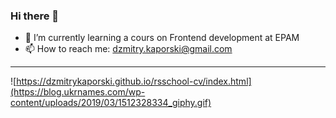 ### Hi there 👋

- 🌱 I’m currently learning a cours on Frontend development at EPAM
- 📫 How to reach me: dzmitry.kaporski@gmail.com

---

<!-- <a href="https://app.daily.dev/Kaporski"><img src="https://api.daily.dev/devcards/1c963d6a19c7468c9eb283a369e7111e.png?r=v58" width="224" alt="Dzmitry's Dev Card"/></a> -->
![https://dzmitrykaporski.github.io/rsschool-cv/index.html](https://blog.ukrnames.com/wp-content/uploads/2019/03/1512328334_giphy.gif)

